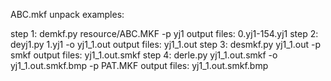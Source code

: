 ABC.mkf unpack examples:

step 1: demkf.py resource/ABC.MKF -p yj1 output files: 0.yj1-154.yj1
step 2: deyj1.py 1.yj1 -o yj1_1.out output files: yj1_1.out
step 3: desmkf.py yj1_1.out -p smkf output files: yj1_1.out.smkf
step 4: derle.py yj1_1.out.smkf -o yj1_1.out.smkf.bmp -p PAT.MKF output files: yj1_1.out.smkf.bmp
